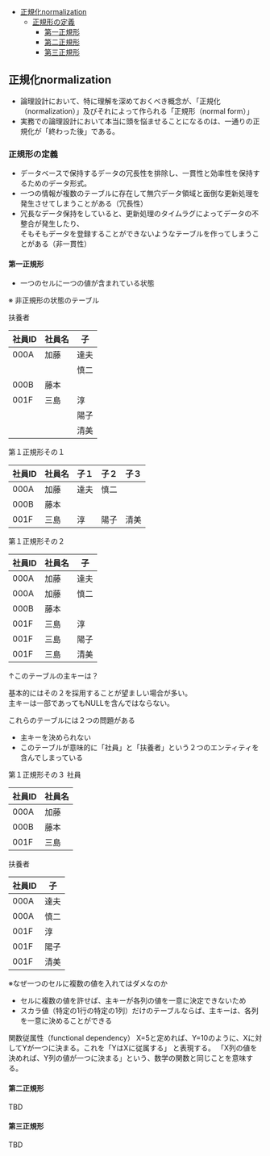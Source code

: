 <!-- TOC -->

- [正規化normalization](#正規化normalization)
    - [正規形の定義](#正規形の定義)
        - [第一正規形](#第一正規形)
        - [第二正規形](#第二正規形)
        - [第三正規形](#第三正規形)

<!-- /TOC -->

## 正規化normalization
- 論理設計において、特に理解を深めておくべき概念が、「正規化（normalization）」及びそれによって作られる「正規形（normal form）」
- 実務での論理設計において本当に頭を悩ませることになるのは、一通りの正規化が「終わった後」である。

### 正規形の定義
- データベースで保持するデータの冗長性を排除し、一貫性と効率性を保持するためのデータ形式。
- 一つの情報が複数のテーブルに存在して無穴データ領域と面倒な更新処理を発生させてしまうことがある（冗長性）
- 冗長なデータ保持をしていると、更新処理のタイムラグによってデータの不整合が発生したり、<br>
そもそもデータを登録することができないようなテーブルを作ってしまうことがある（非一貫性）

#### 第一正規形
- 一つのセルに一つの値が含まれている状態

※ 非正規形の状態のテーブル

扶養者
<br>

| 社員ID | 社員名 | 子  |
|------|-----|----|
| 000A | 加藤  | 達夫 |
|      |     | 慎二 |
| 000B | 藤本  |    |
| 001F | 三島  | 淳  |
|      |     | 陽子 |
|      |     | 清美 |

第１正規形その１
<br>

| 社員ID | 社員名 | 子１ | 子２ | 子３ |
|------|-----|----|----|----|
| 000A | 加藤  | 達夫 | 慎二 |    |
| 000B | 藤本  |    |    |    |
| 001F | 三島  | 淳  | 陽子 | 清美 |

第１正規形その２
<br>

| 社員ID | 社員名 | 子  |
|------|-----|----|
| 000A | 加藤  | 達夫 |
| 000A | 加藤  | 慎二 |
| 000B | 藤本  |    |
| 001F | 三島  | 淳  |
| 001F | 三島  | 陽子 |
| 001F | 三島  | 清美 |
↑このテーブルの主キーは？

基本的にはその２を採用することが望ましい場合が多い。<br>
主キーは一部であってもNULLを含んではならない。

これらのテーブルには２つの問題がある
- 主キーを決められない
- このテーブルが意味的に「社員」と「扶養者」という２つのエンティティを含んでしまっている

第１正規形その３
社員

| 社員ID | 社員名 |
|------|-----|
| 000A | 加藤  |
| 000B | 藤本  |
| 001F | 三島  |

扶養者

| 社員ID | 子  |
|------|----|
| 000A | 達夫 |
| 000A | 慎二 |
| 001F | 淳  |
| 001F | 陽子 |
| 001F | 清美 |

※なぜ一つのセルに複数の値を入れてはダメなのか
- セルに複数の値を許せば、主キーが各列の値を一意に決定できないため
- スカラ値（特定の1行の特定の1列）だけのテーブルならば、主キーは、各列を一意に決めることができる

関数従属性（functional dependency）
X=5と定めれば、Y=10のように、Xに対してYが一つに決まる。これを「YはXに従属する」
と表現する。
「X列の値を決めれば、Y列の値が一つに決まる」という、数学の関数と同じことを意味する。


#### 第二正規形
TBD

#### 第三正規形
TBD